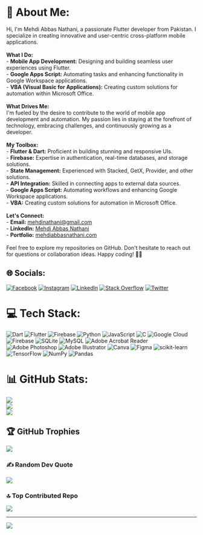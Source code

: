 # 💫 About Me:
Hi, I'm Mehdi Abbas Nathani, a passionate Flutter developer from Pakistan. I specialize in creating innovative and user-centric cross-platform mobile applications.<br><br>**What I Do:**<br>- **Mobile App Development:** Designing and building seamless user experiences using Flutter.<br>- **Google Apps Script:** Automating tasks and enhancing functionality in Google Workspace applications.<br>- **VBA (Visual Basic for Applications):** Creating custom solutions for automation within Microsoft Office.<br><br>**What Drives Me:**<br>I'm fueled by the desire to contribute to the world of mobile app development and automation. My passion lies in staying at the forefront of technology, embracing challenges, and continuously growing as a developer.<br><br>**My Toolbox:**<br>- **Flutter & Dart:** Proficient in building stunning and responsive UIs.<br>- **Firebase:** Expertise in authentication, real-time databases, and storage solutions.<br>- **State Management:** Experienced with Stacked, GetX, Provider, and other solutions.<br>- **API Integration:** Skilled in connecting apps to external data sources.<br>- **Google Apps Script:** Automating workflows and enhancing Google Workspace applications.<br>- **VBA:** Creating custom solutions for automation in Microsoft Office.<br><br>**Let's Connect:**<br>- **Email:** mehdinathani@gmail.com<br>- **LinkedIn:** [Mehdi Abbas Nathani](https://www.linkedin.com/in/mehdiabbasnathani/)<br>- **Portfolio:** [mehdiabbasnathani.com](https://www.mehdiabbasnathani.com/)<br><br>Feel free to explore my repositories on GitHub. Don't hesitate to reach out for questions or collaboration ideas. Happy coding! 👨‍💻<br>



## 🌐 Socials:
[![Facebook](https://img.shields.io/badge/Facebook-%231877F2.svg?logo=Facebook&logoColor=white)](https://facebook.com/mehdinathani) [![Instagram](https://img.shields.io/badge/Instagram-%23E4405F.svg?logo=Instagram&logoColor=white)](https://instagram.com/mehdinathani) [![LinkedIn](https://img.shields.io/badge/LinkedIn-%230077B5.svg?logo=linkedin&logoColor=white)](https://linkedin.com/in/mehdinathani) [![Stack Overflow](https://img.shields.io/badge/-Stackoverflow-FE7A16?logo=stack-overflow&logoColor=white)](https://stackoverflow.com/users/14418455) [![Twitter](https://img.shields.io/badge/Twitter-%231DA1F2.svg?logo=Twitter&logoColor=white)](https://twitter.com/mehdinathani) 

# 💻 Tech Stack:
![Dart](https://img.shields.io/badge/dart-%230175C2.svg?style=for-the-badge&logo=dart&logoColor=white) ![Flutter](https://img.shields.io/badge/Flutter-%2302569B.svg?style=for-the-badge&logo=Flutter&logoColor=white) ![Firebase](https://img.shields.io/badge/Firebase-039BE5?style=for-the-badge&logo=Firebase&logoColor=white) ![Python](https://img.shields.io/badge/python-3670A0?style=for-the-badge&logo=python&logoColor=ffdd54) ![JavaScript](https://img.shields.io/badge/javascript-%23323330.svg?style=for-the-badge&logo=javascript&logoColor=%23F7DF1E) ![C](https://img.shields.io/badge/c-%2300599C.svg?style=for-the-badge&logo=c&logoColor=white) ![Google Cloud](https://img.shields.io/badge/GoogleCloud-%234285F4.svg?style=for-the-badge&logo=google-cloud&logoColor=white) ![Firebase](https://img.shields.io/badge/firebase-%23039BE5.svg?style=for-the-badge&logo=firebase) ![SQLite](https://img.shields.io/badge/sqlite-%2307405e.svg?style=for-the-badge&logo=sqlite&logoColor=white) ![MySQL](https://img.shields.io/badge/mysql-%2300000f.svg?style=for-the-badge&logo=mysql&logoColor=white) ![Adobe Acrobat Reader](https://img.shields.io/badge/Adobe%20Acrobat%20Reader-EC1C24.svg?style=for-the-badge&logo=Adobe%20Acrobat%20Reader&logoColor=white) ![Adobe Photoshop](https://img.shields.io/badge/adobe%20photoshop-%2331A8FF.svg?style=for-the-badge&logo=adobe%20photoshop&logoColor=white) ![Adobe Illustrator](https://img.shields.io/badge/adobe%20illustrator-%23FF9A00.svg?style=for-the-badge&logo=adobe%20illustrator&logoColor=white) ![Canva](https://img.shields.io/badge/Canva-%2300C4CC.svg?style=for-the-badge&logo=Canva&logoColor=white) ![Figma](https://img.shields.io/badge/figma-%23F24E1E.svg?style=for-the-badge&logo=figma&logoColor=white) ![scikit-learn](https://img.shields.io/badge/scikit--learn-%23F7931E.svg?style=for-the-badge&logo=scikit-learn&logoColor=white) ![TensorFlow](https://img.shields.io/badge/TensorFlow-%23FF6F00.svg?style=for-the-badge&logo=TensorFlow&logoColor=white) ![NumPy](https://img.shields.io/badge/numpy-%23013243.svg?style=for-the-badge&logo=numpy&logoColor=white) ![Pandas](https://img.shields.io/badge/pandas-%23150458.svg?style=for-the-badge&logo=pandas&logoColor=white)
# 📊 GitHub Stats:
![](https://github-readme-stats.vercel.app/api?username=mehdinathani&theme=dark&hide_border=false&include_all_commits=false&count_private=false)<br/>
![](https://github-readme-streak-stats.herokuapp.com/?user=mehdinathani&theme=dark&hide_border=false)<br/>
![](https://github-readme-stats.vercel.app/api/top-langs/?username=mehdinathani&theme=dark&hide_border=false&include_all_commits=false&count_private=false&layout=compact)

## 🏆 GitHub Trophies
![](https://github-profile-trophy.vercel.app/?username=mehdinathani&theme=radical&no-frame=false&no-bg=false&margin-w=4)

### ✍️ Random Dev Quote
![](https://quotes-github-readme.vercel.app/api?type=horizontal&theme=radical)

### 🔝 Top Contributed Repo
![](https://github-contributor-stats.vercel.app/api?username=mehdinathani&limit=5&theme=dark&combine_all_yearly_contributions=true)

---
[![](https://visitcount.itsvg.in/api?id=mehdinathani&icon=0&color=0)](https://visitcount.itsvg.in)

<!-- Proudly created with GPRM ( https://gprm.itsvg.in ) -->
